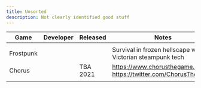 ```yaml
---
title: Unsorted
description: Not clearly identified good stuff
---
```


| Game      | Developer | Released | Notes                                                        |
| --------- | --------- | -------- | ------------------------------------------------------------ |
|           |           |          |                                                              |
| Frostpunk |           |          | Survival in frozen hellscape with Victorian steampunk tech   |
| Chorus    |           | TBA 2021 | https://www.chorusthegame.com/<br />https://twitter.com/ChorusTheGame |
|           |           |          |                                                              |

